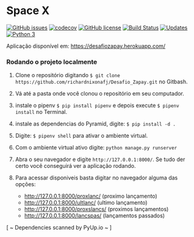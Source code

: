# Space X

[![GitHub issues](https://img.shields.io/github/issues/richardnixonafj/Desafio_Zapay.svg)](https://github.com/richardnixonafj/Desafio_Zapay/issues)
[![codecov](https://codecov.io/gh/richardnixonafj/Desafio_Zapay/branch/master/graph/badge.svg)](https://codecov.io/gh/richardnixonafj/Desafio_Zapay)
[![GitHub license](https://img.shields.io/github/license/richardnixonafj/Desafio_Zapay.svg)](https://github.com/richardnixonafj/Desafio_Zapay)
[![Build Status](https://travis-ci.org/richardnixonafj/Desafio_Zapay.svg?branch=master)](https://travis-ci.org/richardnixonafj/Desafio_Zapay)
[![Updates](https://pyup.io/repos/github/richardnixonafj/Desafio_Zapay/shield.svg)](https://pyup.io/repos/github/richardnixonafj/Desafio_Zapay/)
[![Python 3](https://pyup.io/repos/github/richardnixonafj/Desafio_Zapay/python-3-shield.svg)](https://pyup.io/repos/github/richardnixonafj/Desafio_Zapay/)


Aplicação disponível em: https://desafiozapay.herokuapp.com/

### Rodando o projeto localmente

1. Clone o repositório digitando `$ git clone https://github.com/richardnixonafj/Desafio_Zapay.git` no Gitbash.
2. Vá até a pasta onde você clonou o repositório em seu computador.
3. instale o pipenv `$ pip install pipenv` e depois execute `$ pipenv install` no Terminal.
4. instale as dependencias do Pyramid, digite: `$ pip install -d .`
5. Digite: `$ pipenv shell` para ativar o ambiente virtual.
6. Com o ambiente virtual ativo digite: `python manage.py runserver`
7. Abra o seu navegador e digite `http://127.0.0.1:8000/`. Se tudo der certo você conseguirá ver a aplicação rodando.
8. Para acessar disponiveis basta digitar no navegador alguma das opções:

    * http://127.0.0.1:8000/proxlanc/ (proximo lançamento)
    * http://127.0.0.1:8000/ultlanc/ (ultimo lançamento)
    * http://127.0.0.1:8000/proxslancs/ (proximos lançamentos)
    * http://127.0.0.1:8000/lancspas/ (lançamentos passados)
    
[ ~ Dependencies scanned by PyUp.io ~ ]
